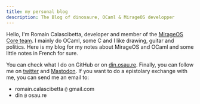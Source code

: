 ```yaml
---
title: my personal blog
description: The Blog of dinosaure, OCaml & MirageOS developper
---
```


Hello, I'm Romain Calascibetta, developer and member of the
[MirageOS Core team][mirage]. I mainly do OCaml, some C and I like drawing,
guitar and politics. Here is my blog for my notes about MirageOS and OCaml and
some little notes in French for sure.

You can check what I do on GitHub or on [din.osau.re][din.osau.re]. Finally,
you can follow me on [twitter][twitter] and [Mastodon][mastodon]. If you want
to do a epistolary exchange with me, you can send me an email to:
- romain.calascibetta `@` gmail.com
- din `@` osau.re

[mirage]: https://mirage.io/
[din.osau.re]: https://din.osau.re/
[twitter]: https://twitter.com/Dinoosaure
[mastodon]: https://mastodon.social/web/@dinosaure
